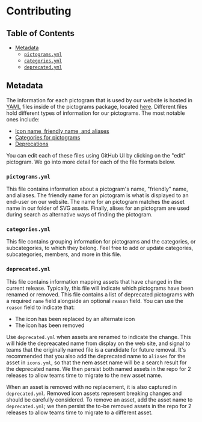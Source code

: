 # Contributing

<!-- prettier-ignore-start -->
<!-- START doctoc generated TOC please keep comment here to allow auto update -->
<!-- DON'T EDIT THIS SECTION, INSTEAD RE-RUN doctoc TO UPDATE -->
## Table of Contents

- [Metadata](#metadata)
  - [`pictograms.yml`](#pictogramsyml)
  - [`categories.yml`](#categoriesyml)
  - [`deprecated.yml`](#deprecatedyml)

<!-- END doctoc generated TOC please keep comment here to allow auto update -->
<!-- prettier-ignore-end -->

## Metadata

The information for each pictogram that is used by our website is hosted in
[YAML](https://en.wikipedia.org/wiki/YAML) files inside of the pictograms
package, located [here](../). Different files hold different types of
information for our pictograms. The most notable ones include:

- [Icon name, friendly name, and aliases](../pictograms.yml)
- [Categories for pictograms](../categories.yml)
- [Deprecations](../deprecated.yml)

You can edit each of these files using GitHub UI by clicking on the "edit"
pictogram. We go into more detail for each of the file formats below.

### `pictograms.yml`

This file contains information about a pictogram's name, "friendly" name, and
aliases. The friendly name for an pictogram is what is displayed to an end-user
on our website. The name for an pictogram matches the asset name in our folder
of SVG assets. Finally, alises for an pictogram are used during search as
alternative ways of finding the pictogram.

### `categories.yml`

This file contains grouping information for pictograms and the categories, or
subcategories, to which they belong. Feel free to add or update categories,
subcategories, members, and more in this file.

### `deprecated.yml`

This file contains information mapping assets that have changed in the current
release. Typically, this file will indicate which pictograms have been renamed
or removed. This file contains a list of deprecated pictograms with a required
`name` field alongside an optional `reason` field. You can use the `reason`
field to indicate that:

- The icon has been replaced by an alternate icon
- The icon has been removed

Use `deprecated.yml` when assets are renamed to indicate the change. This will
hide the depreacated name from display on the web site, and signal to teams that
the originally named file is a candidate for future removal. It's recommended
that you also add the deprecated name to `aliases` for the asset in `icons.yml`,
so that the nem asset name will be a search result for the deprecated name. We
then persist both named assets in the repo for 2 releases to allow teams time to
migrate to the new asset name.

When an asset is removed with no replacement, it is also captured in
`deprecated.yml`. Removed icon assets represent breaking changes and should be
carefully considered. To remove an asset, add the asset name to
`deprecated.yml`; we then persist the to-be removed assets in the repo for 2
releases to allow teams time to migrate to a different asset.
